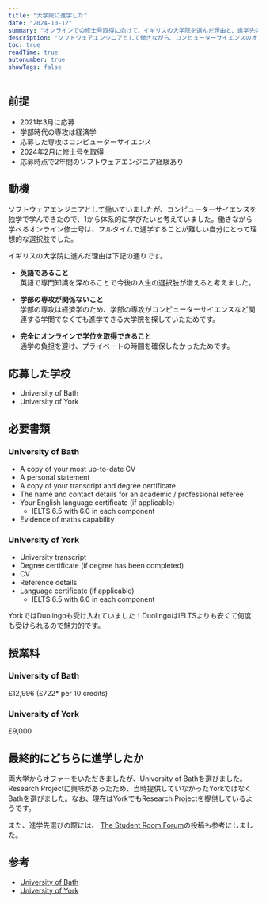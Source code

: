 ```yaml
---
title: "大学院に進学した"
date: "2024-10-12"
summary: "オンラインでの修士号取得に向けて、イギリスの大学院を選んだ理由と、進学先の決定に至るまでの経緯を記述します。"
description: "ソフトウェアエンジニアとして働きながら、コンピューターサイエンスのオンライン修士号を取得するために、University of BathとUniversity of Yorkに応募した経緯と決定の理由をまとめています。"
toc: true
readTime: true
autonumber: true
showTags: false
---
```


## 前提

* 2021年3月に応募
* 学部時代の専攻は経済学
* 応募した専攻はコンピューターサイエンス
* 2024年2月に修士号を取得
* 応募時点で2年間のソフトウェアエンジニア経験あり

## 動機

ソフトウェアエンジニアとして働いていましたが、コンピューターサイエンスを独学で学んできたので、1から体系的に学びたいと考えていました。働きながら学べるオンライン修士号は、フルタイムで通学することが難しい自分にとって理想的な選択肢でした。

イギリスの大学院に進んだ理由は下記の通りです。

- **英語であること**  
  英語で専門知識を深めることで今後の人生の選択肢が増えると考えました。

- **学部の専攻が関係ないこと**  
  学部の専攻は経済学のため、学部の専攻がコンピューターサイエンスなど関連する学問でなくても進学できる大学院を探していたためです。

- **完全にオンラインで学位を取得できること**  
  通学の負担を避け、プライベートの時間を確保したかったためです。

## 応募した学校

- University of Bath
- University of York

## 必要書類

### University of Bath

- A copy of your most up-to-date CV
- A personal statement
- A copy of your transcript and degree certificate
- The name and contact details for an academic / professional referee
- Your English language certificate (if applicable)
  - IELTS 6.5 with 6.0 in each component
- Evidence of maths capability

### University of York

- University transcript
- Degree certificate (if degree has been completed)
- CV
- Reference details
- Language certificate (if applicable)
  - IELTS 6.5 with 6.0 in each component

YorkではDuolingoも受け入れていました！DuolingoはIELTSよりも安くて何度も受けられるので魅力的です。

## 授業料

### University of Bath

£12,996 (£722* per 10 credits)

### University of York

£9,000

## 最終的にどちらに進学したか

両大学からオファーをいただきましたが、University of Bathを選びました。Research Projectに興味があったため、当時提供していなかったYorkではなくBathを選びました。なお、現在はYorkでもResearch Projectを提供しているようです。

また、進学先選びの際には、 [The Student Room Forum](https://www.thestudentroom.co.uk/showthread.php?t=6113840)の投稿も参考にしました。

## 参考

- [University of Bath](https://online.bath.ac.uk/online-courses/msc-computer-science)
- [University of York](https://online.york.ac.uk/study-online/msc-computer-science-online/)
